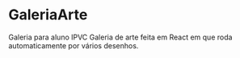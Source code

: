 # GaleriaArte
Galeria para aluno IPVC
Galeria de arte feita em React em que roda automaticamente por vários desenhos.
